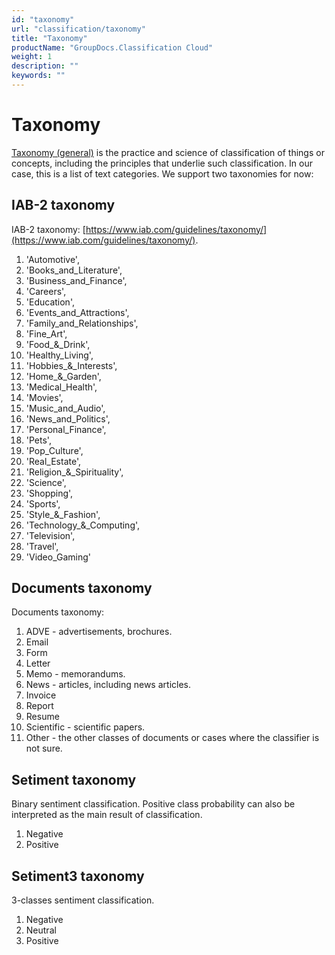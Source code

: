```yaml
---
id: "taxonomy"
url: "classification/taxonomy"
title: "Taxonomy"
productName: "GroupDocs.Classification Cloud"
weight: 1
description: ""
keywords: ""
---
```







# Taxonomy #

[Taxonomy (general)](https://en.wikipedia.org/wiki/Taxonomy_(general)) is the practice and science of classification of things or concepts, including the principles that underlie such classification. In our case, this is a list of text categories. We support two taxonomies for now:

## IAB-2 taxonomy ##

IAB-2 taxonomy: [https://www.iab.com/guidelines/taxonomy/](https://www.iab.com/guidelines/taxonomy/).


1. 'Automotive',
1. 'Books_and_Literature',
1. 'Business_and_Finance',
1. 'Careers',
1. 'Education',
1. 'Events_and_Attractions',
1. 'Family_and_Relationships',
1. 'Fine_Art',
1. 'Food_&_Drink',
1. 'Healthy_Living',
1. 'Hobbies_&_Interests',
1. 'Home_&_Garden',
1. 'Medical_Health',
1. 'Movies',
1. 'Music_and_Audio',
1. 'News_and_Politics',
1. 'Personal_Finance',
1. 'Pets',
1. 'Pop_Culture',
1. 'Real_Estate',
1. 'Religion_&_Spirituality',
1. 'Science',
1. 'Shopping',
1. 'Sports',
1. 'Style_&_Fashion',
1. 'Technology_&_Computing',
1. 'Television',
1. 'Travel',
1. 'Video_Gaming'



## Documents taxonomy ##

Documents taxonomy:

1. ADVE - advertisements, brochures.
1. Email
1. Form
1. Letter
1. Memo - memorandums.
1. News - articles, including news articles.
1. Invoice
1. Report
1. Resume 
1. Scientific - scientific papers.
1. Other - the other classes of documents or cases where the classifier is not sure.

## Setiment taxonomy ##

Binary sentiment classification. Positive class probability can also be interpreted as the main result of classification. 

1. Negative
1. Positive

## Setiment3 taxonomy ##

3-classes sentiment classification.

1. Negative
1. Neutral
1. Positive